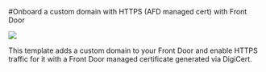 #Onboard a custom domain with HTTPS (AFD managed cert) with Front Door

<a href="https://portal.azure.com/#create/Microsoft.Template/uri/https%3A%2F%2Fraw.githubusercontent.com%2FAzure%2Fazure-quickstart-templates%2Fmaster%2F101-front-door-custom-domain%2Fazuredeploy.json" target="_blank">
    <img src="http://azuredeploy.net/deploybutton.png"/>
</a>

This template adds a custom domain to your Front Door and enable HTTPS traffic for it with a Front Door managed certificate generated via DigiCert.